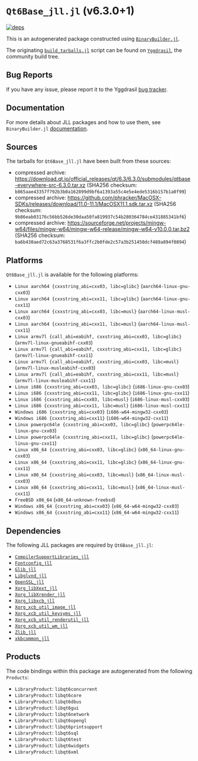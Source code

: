 # `Qt6Base_jll.jl` (v6.3.0+1)

[![deps](https://juliahub.com/docs/Qt6Base_jll/deps.svg)](https://juliahub.com/ui/Packages/Qt6Base_jll/Lg7vK?page=2)

This is an autogenerated package constructed using [`BinaryBuilder.jl`](https://github.com/JuliaPackaging/BinaryBuilder.jl).

The originating [`build_tarballs.jl`](https://github.com/JuliaPackaging/Yggdrasil/blob/dd52d8d1efca6990a16e660d4c90491a24d4513d/Q/Qt6Base/build_tarballs.jl) script can be found on [`Yggdrasil`](https://github.com/JuliaPackaging/Yggdrasil/), the community build tree.

## Bug Reports

If you have any issue, please report it to the Yggdrasil [bug tracker](https://github.com/JuliaPackaging/Yggdrasil/issues).

## Documentation

For more details about JLL packages and how to use them, see `BinaryBuilder.jl` [documentation](https://docs.binarybuilder.org/stable/jll/).

## Sources

The tarballs for `Qt6Base_jll.jl` have been built from these sources:

* compressed archive: https://download.qt.io/official_releases/qt/6.3/6.3.0/submodules/qtbase-everywhere-src-6.3.0.tar.xz (SHA256 checksum: `b865aae43357f792b3b0a162899d9bf6a1393a55c4e5e4ede5316b157b1a0f99`)
* compressed archive: https://github.com/phracker/MacOSX-SDKs/releases/download/11.0-11.1/MacOSX11.1.sdk.tar.xz (SHA256 checksum: `9b86eab03176c56bb526de30daa50fa819937c54b280364784ce431885341bf6`)
* compressed archive: https://sourceforge.net/projects/mingw-w64/files/mingw-w64/mingw-w64-release/mingw-w64-v10.0.0.tar.bz2 (SHA256 checksum: `ba6b430aed72c63a3768531f6a3ffc2b0fde2c57a3b251450dcf489a894f0894`)

## Platforms

`Qt6Base_jll.jl` is available for the following platforms:

* `Linux aarch64 {cxxstring_abi=cxx03, libc=glibc}` (`aarch64-linux-gnu-cxx03`)
* `Linux aarch64 {cxxstring_abi=cxx11, libc=glibc}` (`aarch64-linux-gnu-cxx11`)
* `Linux aarch64 {cxxstring_abi=cxx03, libc=musl}` (`aarch64-linux-musl-cxx03`)
* `Linux aarch64 {cxxstring_abi=cxx11, libc=musl}` (`aarch64-linux-musl-cxx11`)
* `Linux armv7l {call_abi=eabihf, cxxstring_abi=cxx03, libc=glibc}` (`armv7l-linux-gnueabihf-cxx03`)
* `Linux armv7l {call_abi=eabihf, cxxstring_abi=cxx11, libc=glibc}` (`armv7l-linux-gnueabihf-cxx11`)
* `Linux armv7l {call_abi=eabihf, cxxstring_abi=cxx03, libc=musl}` (`armv7l-linux-musleabihf-cxx03`)
* `Linux armv7l {call_abi=eabihf, cxxstring_abi=cxx11, libc=musl}` (`armv7l-linux-musleabihf-cxx11`)
* `Linux i686 {cxxstring_abi=cxx03, libc=glibc}` (`i686-linux-gnu-cxx03`)
* `Linux i686 {cxxstring_abi=cxx11, libc=glibc}` (`i686-linux-gnu-cxx11`)
* `Linux i686 {cxxstring_abi=cxx03, libc=musl}` (`i686-linux-musl-cxx03`)
* `Linux i686 {cxxstring_abi=cxx11, libc=musl}` (`i686-linux-musl-cxx11`)
* `Windows i686 {cxxstring_abi=cxx03}` (`i686-w64-mingw32-cxx03`)
* `Windows i686 {cxxstring_abi=cxx11}` (`i686-w64-mingw32-cxx11`)
* `Linux powerpc64le {cxxstring_abi=cxx03, libc=glibc}` (`powerpc64le-linux-gnu-cxx03`)
* `Linux powerpc64le {cxxstring_abi=cxx11, libc=glibc}` (`powerpc64le-linux-gnu-cxx11`)
* `Linux x86_64 {cxxstring_abi=cxx03, libc=glibc}` (`x86_64-linux-gnu-cxx03`)
* `Linux x86_64 {cxxstring_abi=cxx11, libc=glibc}` (`x86_64-linux-gnu-cxx11`)
* `Linux x86_64 {cxxstring_abi=cxx03, libc=musl}` (`x86_64-linux-musl-cxx03`)
* `Linux x86_64 {cxxstring_abi=cxx11, libc=musl}` (`x86_64-linux-musl-cxx11`)
* `FreeBSD x86_64` (`x86_64-unknown-freebsd`)
* `Windows x86_64 {cxxstring_abi=cxx03}` (`x86_64-w64-mingw32-cxx03`)
* `Windows x86_64 {cxxstring_abi=cxx11}` (`x86_64-w64-mingw32-cxx11`)

## Dependencies

The following JLL packages are required by `Qt6Base_jll.jl`:

* [`CompilerSupportLibraries_jll`](https://github.com/JuliaBinaryWrappers/CompilerSupportLibraries_jll.jl)
* [`Fontconfig_jll`](https://github.com/JuliaBinaryWrappers/Fontconfig_jll.jl)
* [`Glib_jll`](https://github.com/JuliaBinaryWrappers/Glib_jll.jl)
* [`Libglvnd_jll`](https://github.com/JuliaBinaryWrappers/Libglvnd_jll.jl)
* [`OpenSSL_jll`](https://github.com/JuliaBinaryWrappers/OpenSSL_jll.jl)
* [`Xorg_libXext_jll`](https://github.com/JuliaBinaryWrappers/Xorg_libXext_jll.jl)
* [`Xorg_libXrender_jll`](https://github.com/JuliaBinaryWrappers/Xorg_libXrender_jll.jl)
* [`Xorg_libxcb_jll`](https://github.com/JuliaBinaryWrappers/Xorg_libxcb_jll.jl)
* [`Xorg_xcb_util_image_jll`](https://github.com/JuliaBinaryWrappers/Xorg_xcb_util_image_jll.jl)
* [`Xorg_xcb_util_keysyms_jll`](https://github.com/JuliaBinaryWrappers/Xorg_xcb_util_keysyms_jll.jl)
* [`Xorg_xcb_util_renderutil_jll`](https://github.com/JuliaBinaryWrappers/Xorg_xcb_util_renderutil_jll.jl)
* [`Xorg_xcb_util_wm_jll`](https://github.com/JuliaBinaryWrappers/Xorg_xcb_util_wm_jll.jl)
* [`Zlib_jll`](https://github.com/JuliaBinaryWrappers/Zlib_jll.jl)
* [`xkbcommon_jll`](https://github.com/JuliaBinaryWrappers/xkbcommon_jll.jl)

## Products

The code bindings within this package are autogenerated from the following `Products`:

* `LibraryProduct`: `libqt6concurrent`
* `LibraryProduct`: `libqt6core`
* `LibraryProduct`: `libqt6dbus`
* `LibraryProduct`: `libqt6gui`
* `LibraryProduct`: `libqt6network`
* `LibraryProduct`: `libqt6opengl`
* `LibraryProduct`: `libqt6printsupport`
* `LibraryProduct`: `libqt6sql`
* `LibraryProduct`: `libqt6test`
* `LibraryProduct`: `libqt6widgets`
* `LibraryProduct`: `libqt6xml`
